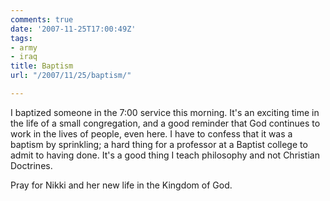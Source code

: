 ```yaml
---
comments: true
date: '2007-11-25T17:00:49Z'
tags:
- army
- iraq
title: Baptism
url: "/2007/11/25/baptism/"

---
```

<p>I baptized someone in the 7:00 service this morning. It's an exciting time in the life of a small congregation, and a good reminder that God continues to work in the lives of people, even here. I have to confess that it was a baptism by sprinkling; a hard thing for a professor at a Baptist college to admit to having done. It's a good thing I teach philosophy and not Christian Doctrines.</p>
<p>Pray for Nikki and her new life in the Kingdom of God.</p>
